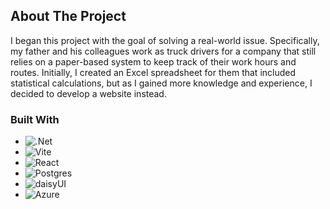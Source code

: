<!-- ABOUT THE PROJECT -->
## About The Project

I began this project with the goal of solving a real-world issue. Specifically, my father and his colleagues work as truck drivers for a company that still relies on a paper-based system to keep track of their work hours and routes. Initially, I created an Excel spreadsheet for them that included statistical calculations, but as I gained more knowledge and experience, I decided to develop a website instead.

### Built With

* ![.Net](https://img.shields.io/badge/.NET-5C2D91?style=for-the-badge&logo=.net&logoColor=white)
* ![Vite](https://img.shields.io/badge/vite-%23646CFF.svg?style=for-the-badge&logo=vite&logoColor=white)
* ![React](https://img.shields.io/badge/react-%2320232a.svg?style=for-the-badge&logo=react&logoColor=%2361DAFB)
* ![Postgres](https://img.shields.io/badge/postgres-%23316192.svg?style=for-the-badge&logo=postgresql&logoColor=white)
* ![daisyUI](https://img.shields.io/badge/daisyUI-%23646CFF.svg?style=for-the-badge&logo=daisyUI&logoColor=white)
* ![Azure](https://img.shields.io/badge/azure-%230072C6.svg?style=for-the-badge&logo=microsoftazure&logoColor=white)
